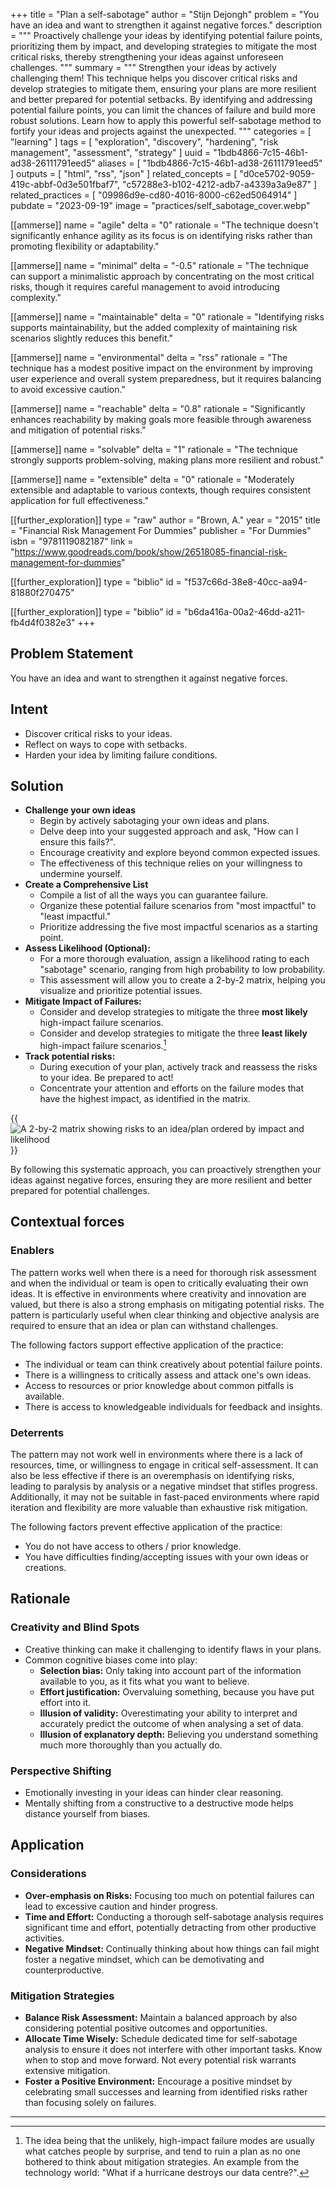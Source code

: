 +++
title = "Plan a self-sabotage"
author = "Stijn Dejongh"
problem = "You have an idea and want to strengthen it against negative forces."
description = """
Proactively challenge your ideas by identifying potential failure points, prioritizing them by impact, 
and developing strategies to mitigate the most critical risks, thereby strengthening your ideas against unforeseen challenges.
"""
summary = """
Strengthen your ideas by actively challenging them! 
This technique helps you discover critical risks and develop strategies to mitigate them, 
ensuring your plans are more resilient and better prepared for potential setbacks. 
By identifying and addressing potential failure points, you can limit the chances of failure and build more robust solutions. 
Learn how to apply this powerful self-sabotage method to fortify your ideas and projects against the unexpected.
"""
categories = [ "learning" ]
tags = [
  "exploration",
  "discovery",
  "hardening",
  "risk management",
  "assessment",
  "strategy"
]
uuid = "1bdb4866-7c15-46b1-ad38-26111791eed5"
aliases = [ "1bdb4866-7c15-46b1-ad38-26111791eed5" ]
outputs = [ "html", "rss", "json" ]
related_concepts = [
  "d0ce5702-9059-419c-abbf-0d3e501fbaf7",
  "c57288e3-b102-4212-adb7-a4339a3a9e87"
]
related_practices = [ "09986d9e-cd80-4016-8000-c62ed5064914" ]
pubdate = "2023-09-19"
image = "practices/self_sabotage_cover.webp"

[[ammerse]]
name = "agile"
delta = "0"
rationale = "The technique doesn't significantly enhance agility as its focus is on identifying risks rather than promoting flexibility or adaptability."

[[ammerse]]
name = "minimal"
delta = "-0.5"
rationale = "The technique can support a minimalistic approach by concentrating on the most critical risks, though it requires careful management to avoid introducing complexity."

[[ammerse]]
name = "maintainable"
delta = "0"
rationale = "Identifying risks supports maintainability, but the added complexity of maintaining risk scenarios slightly reduces this benefit."

[[ammerse]]
name = "environmental"
delta = "rss"
rationale = "The technique has a modest positive impact on the environment by improving user experience and overall system preparedness, but it requires balancing to avoid excessive caution."

[[ammerse]]
name = "reachable"
delta = "0.8"
rationale = "Significantly enhances reachability by making goals more feasible through awareness and mitigation of potential risks."

[[ammerse]]
name = "solvable"
delta = "1"
rationale = "The technique strongly supports problem-solving, making plans more resilient and robust."

[[ammerse]]
name = "extensible"
delta = "0"
rationale = "Moderately extensible and adaptable to various contexts, though requires consistent application for full effectiveness."

[[further_exploration]]
type = "raw"
author = "Brown, A."
year = "2015"
title = "Financial Risk Management For Dummies"
publisher = "For Dummies"
isbn = "9781119082187"
link = "https://www.goodreads.com/book/show/26518085-financial-risk-management-for-dummies"

[[further_exploration]]
type = "biblio"
id = "f537c66d-38e8-40cc-aa94-81880f270475"

[[further_exploration]]
type = "biblio"
id = "b6da416a-00a2-46dd-a211-fb4d4f0382e3"
+++

## Problem Statement

You have an idea and want to strengthen it against negative forces.

## Intent

- Discover critical risks to your ideas.
- Reflect on ways to cope with setbacks.
- Harden your idea by limiting failure conditions.

## Solution

- **Challenge your own ideas**
  - Begin by actively sabotaging your own ideas and plans.
  - Delve deep into your suggested approach and ask, "How can I ensure this fails?".
  - Encourage creativity and explore beyond common expected issues.
  - The effectiveness of this technique relies on your willingness to undermine yourself.
- **Create a Comprehensive List**
  - Compile a list of all the ways you can guarantee failure.
  - Organize these potential failure scenarios from "most impactful" to "least impactful."
  - Prioritize addressing the five most impactful scenarios as a starting point.
- **Assess Likelihood (Optional):**
  - For a more thorough evaluation, assign a likelihood rating to each "sabotage" scenario, ranging from high probability to low probability.
  - This assessment will allow you to create a 2-by-2 matrix, helping you visualize and prioritize potential issues.
- **Mitigate Impact of Failures:**
  - Consider and develop strategies to mitigate the three **most likely** high-impact failure scenarios.
  - Consider and develop strategies to mitigate the three **least likely** high-impact failure scenarios.[^1]
- **Track potential risks:**
  - During execution of your plan, actively track and reassess the risks to your idea. Be prepared to act!
  - Concentrate your attention and efforts on the failure modes that have the highest impact, as identified in the matrix.

{{<image src="/images/practices/sabotage.png" alt="A 2-by-2 matrix showing risks to an idea/plan ordered by impact and likelihood" >}}

By following this systematic approach, you can proactively strengthen your ideas against negative forces, ensuring they are more resilient and
better prepared for potential challenges.

## Contextual forces

### Enablers

The pattern works well when there is a need for thorough risk assessment and when the individual or team is open to critically evaluating their own
ideas. It is effective in environments where creativity and innovation are valued, but there is also a strong emphasis on mitigating potential
risks. The pattern is particularly useful when clear thinking and objective analysis are required to ensure that an idea or plan can withstand
challenges.

The following factors support effective application of the practice:

- The individual or team can think creatively about potential failure points.
- There is a willingness to critically assess and attack one's own ideas.
- Access to resources or prior knowledge about common pitfalls is available.
- There is access to knowledgeable individuals for feedback and insights.

### Deterrents

The pattern may not work well in environments where there is a lack of resources, time, or willingness to engage in critical self-assessment. It can
also be less effective if there is an overemphasis on identifying risks, leading to paralysis by analysis or a negative mindset that stifles
progress. Additionally, it may not be suitable in fast-paced environments where rapid iteration and flexibility are more valuable than exhaustive
risk mitigation.

The following factors prevent effective application of the practice:

- You do not have access to others / prior knowledge.
- You have difficulties finding/accepting issues with your own ideas or creations.

## Rationale

### Creativity and Blind Spots

- Creative thinking can make it challenging to identify flaws in your plans.
- Common cognitive biases come into play:
  - **Selection bias:** Only taking into account part of the information available to you, as it fits what you want to believe.
  - **Effort justification:** Overvaluing something, because you have put effort into it.
  - **Illusion of validity:** Overestimating your ability to interpret and accurately predict the outcome of when analysing a set of data.
  - **Illusion of explanatory depth:** Believing you understand something much more thoroughly than you actually do.

### Perspective Shifting

- Emotionally investing in your ideas can hinder clear reasoning.
- Mentally shifting from a constructive to a destructive mode helps distance yourself from biases.

## Application

### Considerations

- **Over-emphasis on Risks:** Focusing too much on potential failures can lead to excessive caution and hinder progress.
- **Time and Effort:** Conducting a thorough self-sabotage analysis requires significant time and effort, potentially detracting from other
  productive activities.
- **Negative Mindset:** Continually thinking about how things can fail might foster a negative mindset, which can be demotivating and
  counterproductive.

### Mitigation Strategies

- **Balance Risk Assessment:** Maintain a balanced approach by also considering potential positive outcomes and opportunities.
- **Allocate Time Wisely:** Schedule dedicated time for self-sabotage analysis to ensure it does not interfere with other important tasks. Know
  when to stop and move forward. Not every potential risk warrants extensive mitigation.
- **Foster a Positive Environment:** Encourage a positive mindset by celebrating small successes and learning from identified risks rather than
  focusing solely on failures.

---

[^1]: The idea being that the unlikely, high-impact failure modes are usually what catches people by surprise, and tend to ruin a plan as no one
    bothered to think about mitigation strategies. An example from the technology world: "What if a hurricane destroys our data centre?".

